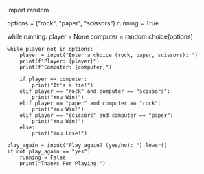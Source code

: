 import random

options = ("rock", "paper", "scissors")
running = True

while running:
    player = None
    computer = random.choice(options)

    while player not in options:
        player = input("Enter a choice (rock, paper, scissors): ")
        print(f"Player: {player}")
        print(f"Computer: {computer}")

        if player == computer:
            print("It's a tie!")
        elif player == "rock" and computer == "scissors":
            print("You Win!")
        elif player == "paper" and computer == "rock":
            print("You Win!")
        elif player == "scissors" and computer == "paper":
            print("You Win!")
        else:
            print("You Lose!")

    play_again = input("Play again? (yes/no): ").lower()
    if not play_again == "yes":
        running = False
        print("Thanks For Playing!")
